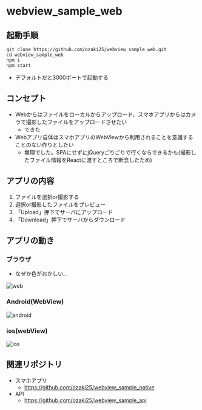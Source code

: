 # webview_sample_web

## 起動手順

```
git clone https://github.com/ozaki25/webview_sample_web.git
cd webview_sample_web
npm i
npm start
```
- デフォルトだと3000ポートで起動する

## コンセプト

- Webからはファイルをローカルからアップロード、スマホアプリからはカメラで撮影したファイルをアップロードさせたい
  - できた
- Webアプリ自体はスマホアプリのWebViewから利用されることを意識することのない作りとしたい
  - 無理でした。SPAにせずにjQueryごりごりで行くならできるかも(撮影したファイル情報をReactに渡すところで断念したため)


## アプリの内容

1. ファイルを選択or撮影する
1. 選択or撮影したファイルをプレビュー
1. 「Upload」押下でサーバにアップロード
1. 「Download」押下でサーバからダウンロード

## アプリの動き

### ブラウザ

- なぜか色がおかしい...

![web](https://user-images.githubusercontent.com/10087419/35786888-aeacca96-0a6d-11e8-8fc6-67362cc140f1.gif)

### Android(WebView)

![android](https://user-images.githubusercontent.com/10087419/35786891-b76be77a-0a6d-11e8-92d6-dee191aefbc4.gif)

### ios(webView)

![ios](https://user-images.githubusercontent.com/10087419/35786890-b5bde11c-0a6d-11e8-9cf4-0980d167b6e9.gif)

## 関連リポジトリ

- スマホアプリ
  - https://github.com/ozaki25/webview_sample_native
- API
  - https://github.com/ozaki25/webview_sample_api
